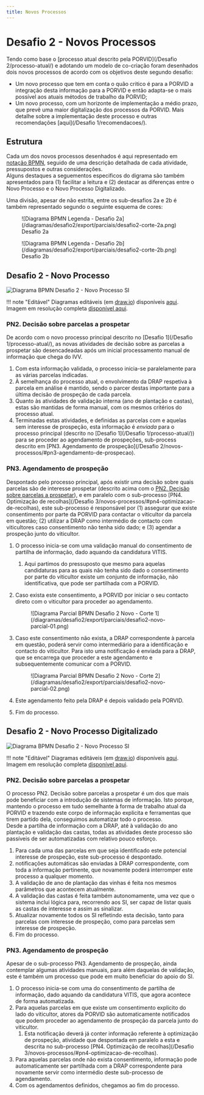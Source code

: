 ```yaml
---
title: Novos Processos
---
```


# Desafio 2 - Novos Processos

Tendo como base o [processo atual descrito pela PORVID](/Desafio 2/processo-atual/) e adotando um modelo de co-criação foram desenhados dois novos processos de acordo com os objetivos deste segundo desafio:

+ Um novo processo que tem em conta o quão critico é para a PORVID a integração desta informação para a PORVID e então adapta-se o mais possível aos atuais métodos de trabalho da PORVID;
+ Um novo processo, com um horizonte de implementação a médio prazo, que prevê uma maior digitalização dos processos da PORVID. Mais detalhe sobre a implementação deste processo e outras recomendações [aqui](/Desafio 1/recomendacoes/).

## Estrutura

Cada um dos novos processos desenhados é aqui representado em [notação BPMN](https://wikipedia.org/wiki/Business_Process_Model_and_Notation), seguido de uma descrição detalhada de cada atividade, pressupostos e outras considerações.  
Alguns destaques a seguementos especificos do digrama são também apresentados para (1) facilitar a leitura e (2) destacar as diferenças entre o Novo Processo e o Novo Processo Digitalizado.

Uma divisão, apesar de não estrita, entre os sub-desafios 2a e 2b é também representado segundo o seguinte esquema de cores:

<figure markdown>
![Diagrama BPMN Legenda - Desafio 2a](/diagramas/desafio2/export/parciais/desafio2-corte-2a.png)
    <figcaption>Desafio 2a</figcaption>
</figure>

<figure markdown>
![Diagrama BPMN Legenda - Desafio 2b](/diagramas/desafio2/export/parciais/desafio2-corte-2b.png)
    <figcaption>Desafio 2b</figcaption>
</figure>

## Desafio 2 - Novo Processo

![Diagrama BPMN Desafio 2 - Novo Processo SI](/diagramas/desafio2/export/desafio2-novo.png)

!!! note "Editável"
    Diagramas editáveis (em [draw.io](https://diagrams.net)) disponíveis [aqui](/diagramas/desafio2/desafio2-novo.drawio).  
    Imagem em resolução completa [disponível aqui](/diagramas/desafio2/export/desafio2-novo.png).
    
### PN2. Decisão sobre parcelas a prospetar

De acordo com o novo processo principal  descrito no [Desafio 1](/Desafio 1/processo-atual/), as novas atividades de decisão sobre as parcelas a prospetar são desencadeadas após um inicial processamento manual de informação que chega do IVV.

1. Com esta informação validada, o processo inicia-se paralelamente para as várias parcelas indicadas.
2. À semelhança do processo atual, o envolvimento da DRAP respetiva à parcela em análise é mantido, sendo o parcer destas importante para a última decisão de prospeção de cada parcela.
3. Quanto às atividades de validação interna (ano de plantação e castas), estas são mantidas de forma manual, com os mesmos critérios do processo atual.
4. Terminadas estas atividades, e definidas as parcelas com e aquelas sem interesse de prospeção, esta informação é _enviada_ para o processo principal (descrito no [Desafio 1](/Desafio 1/processo-atual/)) para se proceder ao agendamento de prospeções, sub-process descrito em [PN3. Agendamento de prospeção](/Desafio 2/novos-processos/#pn3-agendamento-de-prospecao).

### PN3. Agendamento de prospeção

Despontado pelo processo principal, após existir uma decisão sobre quais parcelas são de interesse prospetar (descrito acima com o [PN2. Decisão sobre parcelas a prospetar](#pn2-decisao-sobre-parcelas-a-prospetar)), e em paralelo com o sub-processo [PN4. Optimização de recolhas](/Desafio 3/novos-processos/#pn4-optimizacao-de-recolhas), este sub-processo é responsável por (1) assegurar que existe consentimento por parte da PORVID para contactar o viticultor da parcela em questão; (2) utilizar a DRAP como intermédio de contacto com viticultores caso consentimento não tenha sido dado; e (3) agendar a prospeção junto do viticultor.

1. O processo inicia-se com uma validação manual do consentimento de partilha de informação, dado aquando da candidatura VITIS.
    1. Aqui partimos do pressuposto que mesmo para aquelas candidaturas para as quais não tenha sido dado o consentimento por parte do viticultor existe um conjunto de informação, não identificativa, que pode ser partilhada com a PORVID.
2. Caso exista este consentimento, a PORVID por iniciar o seu contacto direto com o viticultor para proceder ao agendamento.

    <figure markdown> 
    ![Diagrama Parcial BPMN Desafio 2 Novo - Corte 1](/diagramas/desafio2/export/parciais/desafio2-novo-parcial-01.png)
    </figure>

3. Caso este consentimento não exista, a DRAP correspondente à parcela em questão, poderá servir como intermediário para a identificação e contacto do viticultor. Para isto uma notificação é enviada para a DRAP, que se encarrega que proceder a este agendamento e subsequentemente comunicar com a PORVID.

    <figure markdown> 
    ![Diagrama Parcial BPMN Desafio 2 Novo - Corte 2](/diagramas/desafio2/export/parciais/desafio2-novo-parcial-02.png)
    </figure>

4. Este agendamento feito pela DRAP é depois validado pela PORVID.
5. Fim do processo.

## Desafio 2 - Novo Processo Digitalizado

![Diagrama BPMN Desafio 2 - Novo Processo SI](/diagramas/desafio2/export/desafio2-novo-SI.png)

!!! note "Editável"
    Diagramas editáveis (em [draw.io](https://diagrams.net)) disponíveis [aqui](/diagramas/desafio2/desafio2-novo-SI.drawio).  
    Imagem em resolução completa [disponível aqui](/diagramas/desafio2/export/desafio2-novo-SI.png).

### PN2. Decisão sobre parcelas a prospetar

O processo PN2. Decisão sobre parcelas a prospetar é um dos que mais pode beneficiar com a introdução de sistemas de informação. Isto porque, mantendo o processo em tudo semelhante à forma de trabalho atual da PORVID e trazendo este corpo de informação explicita e ferramentas que tirem partido dela, conseguimos automatizar todo o processo.  
Desde a partilha de informação com a DRAP, até à validação do ano plantação e validação das castas, todas as atividades deste processo são passíveis de ser automatizadas com relativo pouco esforço.

1. Para cada uma das parcelas em que seja identificado este potencial interesse de prospeção, este sub-processo é despontado.
2. notificações automáticas são enviadas à DRAP correspondente, com toda a informação pertinente, que novamente poderá interromper este processo a qualquer momento.
3. A validação de ano de plantação das vinhas é feita nos mesmos parâmetros que acontecem atualmente.
4. A validação das castas é feita também autonomamente, uma vez que o sistema inclui lógica para, recorrendo aos SI, ser capaz de listar quais as castas de interesse e assim as sinalizar.
5. Atualizar novamente todos os SI refletindo esta decisão, tanto para parcelas com interesse de prospeção, como para parcelas sem interesse de prospeção.
6. Fim do processo.

### PN3. Agendamento de prospeção

Apesar de o sub-processo PN3. Agendamento de prospeção, ainda contemplar algumas atividades manuais, para além daquelas de validação, este é também um processo que pode em muito beneficiar do apoio do SI.

1. O processo inicia-se com uma do consentimento de partilha de informação, dado aquando da candidatura VITIS, que agora acontece de forma automatizada.
2. Para aquelas parcelas em que existe um consentimento explicito do lado do viticultor, atores da PORVID são automaticamente notificados que podem proceder ao agendamento de prospeção da parcela junto do viticultor.
    1. Esta notificação deverá já conter informação referente à optimização de prospeção, atividade que despontada em paralelo a esta e descrita no sub-processo [PN4. Optimização de recolhas](/Desafio 3/novos-processos/#pn4-optimizacao-de-recolhas).
3. Para aquelas parcelas onde não exista consentimento, informação pode automaticamente ser partilhada com a DRAP correspondente para novamente servir como intermédio deste sub-processo de agendamento.
4. Com os agendamentos definidos, chegamos ao fim do processo.
